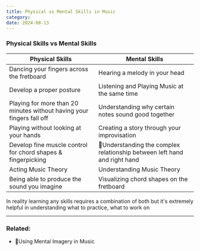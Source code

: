 ```yaml
---
title: Physical vs Mental Skills in Music
category: 
date: 2024-08-13
---
```


### Physical Skills vs Mental Skills

| Physical Skills                                                       | Mental Skills                                                             |
| --------------------------------------------------------------------- | ------------------------------------------------------------------------- |
| Dancing your fingers across the fretboard                             | Hearing a melody in your head                                             |
| Develop a proper posture                                              | Listening and Playing Music at the same time                              |
| Playing for more than 20 minutes without having your fingers fall off | Understanding why certain notes sound good together                       |
| Playing without looking at your hands                                 | Creating a story through your improvisation                               |
| Develop fine muscle control for chord shapes & fingerpicking          | 📝Understanding the complex relationship between left hand and right hand |
| Acting Music Theory                                                   | Understanding Music Theory                                                |
| Being able to produce the sound you imagine                           | Visualizing chord shapes on the fretboard                                 |





In reality learning any skills requires a combination of both but it's extremely helpful in understanding what to practice, what to work on 


---
### Related:
- 📝Using Mental Imagery in Music
